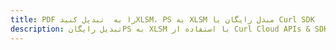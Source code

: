 ---title: PDF را به  تبدیل کنیدXLSM، PS به XLSM مبدل رایگان یا Curl SDKdescription: تبدیل رایگانPS به XLSM با استفاده از Curl Cloud APIs & SDK همچنین اسناد PDF را در Cloud ایجاد، ویرایش و رندر کنید.---
